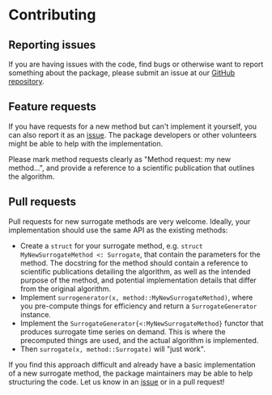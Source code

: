 # Contributing 

## Reporting issues

If you are having issues with the code, find bugs or otherwise want to report something about the package,
please submit an issue at our [GitHub repository](https://github.com/JuliaDynamics/TimeseriesSurrogates.jl/issues). 

## Feature requests

If you have requests for a new method but can't implement it yourself, you can also report it as an [issue](https://github.com/JuliaDynamics/TimeseriesSurrogates.jl/issues). The package developers or other volunteers might be able to help with the implementation. 

Please mark method requests clearly as "Method request: my new method...", and provide a reference to a scientific publication that outlines the algorithm. 

## Pull requests

Pull requests for new surrogate methods are very welcome. Ideally, your implementation should use the same API as the existing methods: 

- Create a `struct` for your surrogate method, e.g. `struct MyNewSurrogateMethod <: Surrogate`, that contain the parameters for the method. The docstring for the method should contain a reference to scientific publications detailing the algorithm,
as well as the intended purpose of the method, and potential implementation details that differ from the original algorithm. 
- Implement `surrogenerator(x, method::MyNewSurrogateMethod)`, where you pre-compute things for efficiency and return a `SurrogateGenerator` instance.
- Implement the `SurrogateGenerator{<:MyNewSurrogateMethod}` functor that produces surrogate time series on demand. This is where the precomputed things are used, and the actual algorithm is implemented.
- Then `surrogate(x, method::Surrogate)` will "just work". 

If you find this approach difficult and already have a basic implementation of a new surrogate method, the package maintainers may be able to help structuring the code. Let us know in an [issue](https://github.com/JuliaDynamics/TimeseriesSurrogates.jl/issues) or in a pull request!
